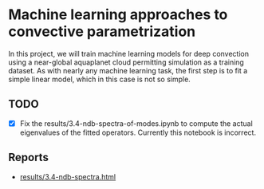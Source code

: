 Machine learning approaches to convective parametrization
=========================================================

In this project, we will train machine learning models for deep convection
using a near-global aquaplanet cloud permitting simulation as a training
dataset. As with nearly any machine learning task, the first step is to fit a
simple linear model, which in this case is not so simple.

TODO
----

- [x] Fix the results/3.4-ndb-spectra-of-modes.ipynb to compute the actual eigenvalues of the fitted operators. Currently this notebook is incorrect.

Reports
-------
- [results/3.4-ndb-spectra.html](https://storage.googleapis.com/nbren12-data/reports/uw-machine-learning/3.4-ndb-DMD-spectra.html)
